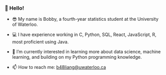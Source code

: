 
### :wave: Hello!
- :sunglasses: My name is Bobby, a fourth-year statistics student at the University of Waterloo.

- :computer: I have experience working in C, Python, SQL, React, JavaScript, R, most proficient using Java.

- 🌱 I’m currently interested in learning more about data science, machine learning, and building on my Python programming knowledge.

- 📫 How to reach me: b48liang@uwaterloo.ca

<!--
**BobbyLiang10/BobbyLiang10** is a ✨ _special_ ✨ repository because its `README.md` (this file) appears on your GitHub profile.

Here are some ideas to get you started:

:wave: Hello!
:sunglasses: My name is Bobby, a second-year statistics student at the University of Waterloo!

- 🔭 I’m currently working on ...
- 🌱 I’m currently learning ...
- 👯 I’m looking to collaborate on ...
- 🤔 I’m looking for help with ...
- 💬 Ask me about ...
- 📫 How to reach me: ...
- 😄 Pronouns: ...
- ⚡ Fun fact: ...
-->
